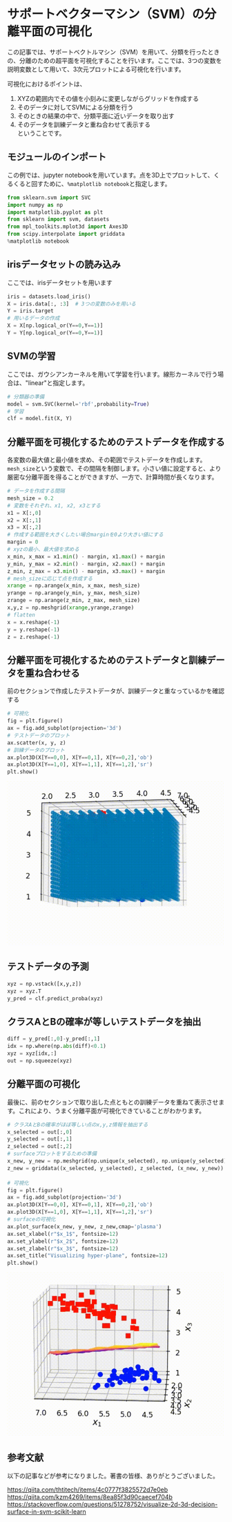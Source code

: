 # サポートベクターマシン（SVM）の分離平面の可視化  
この記事では、サポートベクトルマシン（SVM）を用いて、分類を行ったときの、分離のための超平面を可視化することを行います。ここでは、3つの変数を説明変数として用いて、3次元プロットによる可視化を行います。  

可視化におけるポイントは、  
1. XYZの範囲内でその値を小刻みに変更しながらグリッドを作成する  
2. そのデータに対してSVMによる分類を行う  
3. そのときの結果の中で、分類平面に近いデータを取り出す  
4. そのデータを訓練データと重ね合わせて表示する  
ということです。

## モジュールのインポート  
この例では、jupyter notebookを用いています。点を3D上でプロットして、くるくると回すために、`%matplotlib notebook`と指定します。


```python
from sklearn.svm import SVC
import numpy as np
import matplotlib.pyplot as plt
from sklearn import svm, datasets
from mpl_toolkits.mplot3d import Axes3D
from scipy.interpolate import griddata
%matplotlib notebook
```

## irisデータセットの読み込み  
ここでは、irisデータセットを用います


```python
iris = datasets.load_iris()
X = iris.data[:, :3]  # 3つの変数のみを用いる
Y = iris.target
# 用いるデータの作成
X = X[np.logical_or(Y==0,Y==1)]
Y = Y[np.logical_or(Y==0,Y==1)]
```

## SVMの学習  
ここでは、ガウシアンカーネルを用いて学習を行います。線形カーネルで行う場合は、"linear"と指定します。


```python
# 分類器の準備
model = svm.SVC(kernel='rbf',probability=True)
# 学習
clf = model.fit(X, Y)
```

## 分離平面を可視化するためのテストデータを作成する  
各変数の最大値と最小値を求め、その範囲でテストデータを作成します。`mesh_size`という変数で、その間隔を制御します。小さい値に設定すると、より厳密な分離平面を得ることができますが、一方で、計算時間が長くなります。


```python
# データを作成する間隔
mesh_size = 0.2
# 変数をそれぞれ、x1, x2, x3とする
x1 = X[:,0]
x2 = X[:,1]
x3 = X[:,2]
# 作成する範囲を大きくしたい場合marginを0より大きい値にする
margin = 0
# xyzの最小、最大値を求める
x_min, x_max = x1.min() - margin, x1.max() + margin
y_min, y_max = x2.min() - margin, x2.max() + margin
z_min, z_max = x3.min() - margin, x3.max() + margin
# mesh_sizeに応じて点を作成する
xrange = np.arange(x_min, x_max, mesh_size)
yrange = np.arange(y_min, y_max, mesh_size)
zrange = np.arange(z_min, z_max, mesh_size)
x,y,z = np.meshgrid(xrange,yrange,zrange)
# flatten
x = x.reshape(-1)
y = y.reshape(-1)
z = z.reshape(-1)
```

## 分離平面を可視化するためのテストデータと訓練データを重ね合わせる  
前のセクションで作成したテストデータが、訓練データと重なっているかを確認する


```python
# 可視化
fig = plt.figure()
ax = fig.add_subplot(projection='3d')
# テストデータのプロット
ax.scatter(x, y, z)
# 訓練データのプロット
ax.plot3D(X[Y==0,0], X[Y==0,1], X[Y==0,2],'ob')
ax.plot3D(X[Y==1,0], X[Y==1,1], X[Y==1,2],'sr')
plt.show()
```

![testData_plot](./img/testData_plot.gif) 

## テストデータの予測


```python
xyz = np.vstack([x,y,z])
xyz = xyz.T
y_pred = clf.predict_proba(xyz)
```

## クラスAとBの確率が等しいテストデータを抽出


```python
diff = y_pred[:,0]-y_pred[:,1]
idx = np.where(np.abs(diff)<0.1)
xyz = xyz[idx,:]
out = np.squeeze(xyz)
```

## 分離平面の可視化  
最後に、前のセクションで取り出した点ともとの訓練データを重ねて表示させます。これにより、うまく分離平面が可視化できていることがわかります。


```python
# クラスAとBの確率がほぼ等しい点のx,y,z情報を抽出する
x_selected = out[:,0]
y_selected = out[:,1]
z_selected = out[:,2]
# surfaceプロットをするための準備
x_new, y_new = np.meshgrid(np.unique(x_selected), np.unique(y_selected))
z_new = griddata((x_selected, y_selected), z_selected, (x_new, y_new))

# 可視化
fig = plt.figure()
ax = fig.add_subplot(projection='3d')
ax.plot3D(X[Y==0,0], X[Y==0,1], X[Y==0,2],'ob')
ax.plot3D(X[Y==1,0], X[Y==1,1], X[Y==1,2],'sr')
# surfaceの可視化
ax.plot_surface(x_new, y_new, z_new,cmap='plasma')
ax.set_xlabel(r"$x_1$", fontsize=12)
ax.set_ylabel(r"$x_2$", fontsize=12)
ax.set_zlabel(r"$x_3$", fontsize=12)
ax.set_title("Visualizing hyper-plane", fontsize=12)
plt.show()
```

![](./img/hyperPlane.gif) 

## 参考文献  
以下の記事などが参考になりました。著書の皆様、ありがとうございました。  

https://qiita.com/thtitech/items/4c0777f3825572d7e0eb  
https://qiita.com/kzm4269/items/8ea85f3d90caecef704b  
https://stackoverflow.com/questions/51278752/visualize-2d-3d-decision-surface-in-svm-scikit-learn
